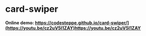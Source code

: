 # card-swiper

**Online demo: https://codesteppe.github.io/card-swiper/](https://youtu.be/cz2uV5I1ZAY)https://youtu.be/cz2uV5I1ZAY**
